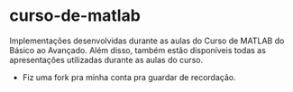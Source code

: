 # curso-de-matlab
Implementações desenvolvidas durante as aulas do Curso de MATLAB do Básico ao Avançado. Além disso, também estão disponíveis todas as apresentações utilizadas durante as aulas do curso.

+ Fiz uma fork pra minha conta pra guardar de recordação.
